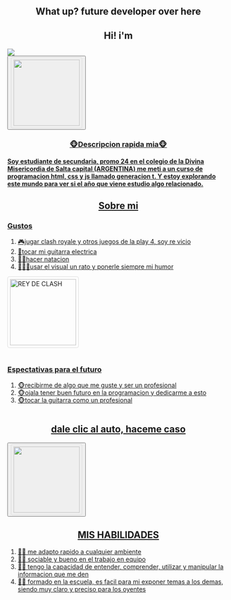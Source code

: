 <head>
  <h2 align="center">What up? future developer over here</h2>
  <h2 align="center">Hi! i'm</h2>
</head>
<body>
  <section>
    <img src="https://github.com/lucasaree/lucasaree/assets/171457284/2445732d-ffa1-442a-94de-6d05022db75c"/>
    <div>
      <button><a href="https://www.instagram.com/lucas.arenas_/" target="_blank"><img style="border:1px solid #ddd;
  border-radius: 4px;
  padding: 5px;
  width: 150px;"                                                              src="https://github.com/lucasaree/lucasaree/assets/171457284/4d5fc920-4c28-4e15-b9cc-f742ab7040f6"></button>
      <h3 align="center">🐵​Descripcion rapida mia🐵​</h3>
        <h4>Soy estudiante de secundaria, promo 24 en el colegio de la Divina Misericordia de Salta capital (ARGENTINA)
          me meti a un curso de programacion html, css y js llamado generacion t. Y estoy explorando este mundo para ver si
          el año que viene estudio algo relacionado.</h4> 
    </div>  
  </section>
  <section>
    <div>
      <h2 align="center">Sobre mi</h2>
      <h3>Gustos</h3>
      <table>
        <ol>
          <li>🎮​jugar clash royale y otros juegos de la play 4, soy re vicio</li>
          <li>🎸​tocar mi guitarra electrica</li>
          <li>🏊🏻​hacer natacion</li>
          <li>🧑🏻‍💻​usar el visual un rato y ponerle siempre mi humor</li>
        </ol>
        <img style="border:1px solid #ddd;
  border-radius: 4px;
  padding: 5px;
  width: 150px;" alt="REY DE CLASH" src="https://github.com/lucasaree/lucasaree/assets/171457284/e5ff641d-1962-40a1-be39-0430525a7fdf">
      </table>
      <h3>Espectativas para el futuro</h3>
      <table>
        <ol>
          <li>🐵​recibirme de algo que me guste y ser un profesional</li>
          <li>🐵​ojala tener buen futuro en la programacion y dedicarme a esto</li>
          <li>🐵​tocar la guitarra como un profesional</li>
        </ol>
      </table>
      <h2 align="center">dale clic al auto, haceme caso</h2>
      <button><a href="https://youtu.be/lDK9QqIzhwk?si=UM_e5wBIij0D8ZbG" target="_blank"><img style="border:1px solid #ddd;
  border-radius: 4px;
  padding: 5px;
  width: 150px;"                                                              
  src="https://github.com/lucasaree/lucasaree/assets/171457284/1fcb6649-b3e5-4bd5-9ff6-d47f57c3783a"></button>
    </div>
  </section>
  <section>
    <div>
      <h2 align="center">MIS HABILIDADES</h2>
      <table>
        <ol>
          <li>👍🏻 me adapto rapido a cualquier ambiente</li>
          <li>👍🏻 sociable y bueno en el trabajo en equipo</li>
          <li>👍🏻 tengo la capacidad de entender, comprender, utilizar y manipular la informacion que me den</li>
          <li>👍🏻 formado en la escuela, es facil para mi exponer temas a los demas, siendo muy claro y preciso para los oyentes </li>
    </div>
  </section>
</body>
